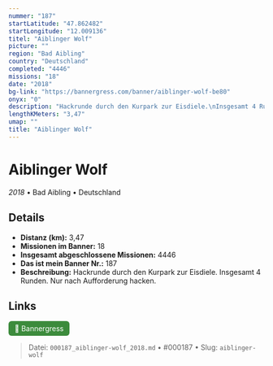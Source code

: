 ```yaml
---
nummer: "187"
startLatitude: "47.862482"
startLongitude: "12.009136"
titel: "Aiblinger Wolf"
picture: ""
region: "Bad Aibling"
country: "Deutschland"
completed: "4446"
missions: "18"
date: "2018"
bg-link: "https://bannergress.com/banner/aiblinger-wolf-be80"
onyx: "0"
description: "Hackrunde durch den Kurpark zur Eisdiele.\nInsgesamt 4 Runden. \nNur nach Aufforderung hacken."
lengthKMeters: "3,47"
umap: ""
title: "Aiblinger Wolf"
---
```

# Aiblinger Wolf

*2018* • Bad Aibling • Deutschland



## Details
- **Distanz (km):** 3,47
- **Missionen im Banner:** 18
- **Insgesamt abgeschlossene Missionen:** 4446
- **Das ist mein Banner Nr.:** 187
- **Beschreibung:** Hackrunde durch den Kurpark zur Eisdiele.
Insgesamt 4 Runden. 
Nur nach Aufforderung hacken.


## Links
<div style="margin-top: 0.5em;">
<a href="https://bannergress.com/banner/aiblinger-wolf-be80" target="_blank" style="display:inline-block;margin-right:8px;padding:6px 12px;background-color:#3c8b3c;color:white;text-decoration:none;border-radius:6px;">🔗 Bannergress</a>

</div>


> Datei: `000187_aiblinger-wolf_2018.md` • #000187 • Slug: `aiblinger-wolf`
